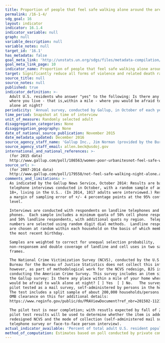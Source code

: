 ```yaml
---
title: Proportion of people that feel safe walking alone around the area they live
permalink: /16-1-4/
sdg_goal: 16
layout: indicator
indicator: 16.1.4
indicator_variable: null
graph: null
variable_description: null
variable_notes: null
target_id: '16.1'
has_metadata: false
goal_meta_link: 'http://unstats.un.org/sdgs/files/metadata-compilation/Metadata-Goal-16.pdf'
goal_meta_link_page: 10
indicator_name: Proportion of people that feel safe walking alone around the area they live
target: Significantly reduce all forms of violence and related death rates everywhere.
source_title: null
source_notes: null
published: true
indicator_definition: >-
  Adult U.S. residents who answer "yes" to the following: Is there any area near
  where you live - that is,within a mile - where you would be afraid to walk
  alone at night?
periodicity: 'Annual survey, conducted by Gallup, in October of each year'
time_period: Snapshot at time of interview
unit_of_measure: Randomly selected adult
disaggregation_categories: None
disaggregation_geography: None
date_of_national_source_publication: November 2015
date_metadata_updated: December 2016
source_agency_staff_name: 'Gallup Inc., Jim Norman (provided by the Bureau of Justice Statistics)'
source_agency_staff_email: allen.beck@usdoj.gov
international_and_national_references: >-
  (for 2015 data)
  http://www.gallup.com/poll/186563/women-poor-urbanitesnot-feel-safe-walking-night-near-home.aspx
source_url: >-
  (for 2007-2014 data)
  http://www.gallup.com/poll/179558/not-feel-safe-walking-night-alone.aspx
comments_and_limitations: >-
  As indicated by the Gallup News Service, October 2014: Results are based on
  telephone interviews conducted in October, with a random sample of adults, age
  18+, living in the U.S.. (In 2014, 1017 adults were interviewed.) Results have
  a margin of sampling error of +/- 4 percentage points at the 95% confidence
  level.

  Interviews are conducted with respondents on landline telephones and cell
  phones.  Each sample includes a minimum quota of 50% cell phone respondents
  and 50% landline respondents, with additional quots ny region.  Telephone
  numbers are selected using random digit dial methods.  Landline respondents
  are chosen at random within each household on the basis of which member had
  the most recent birthday.

  Samples are weighted to correct for unequal selection probability,
  non-responsem and double coverage of landline and cell uses in two sampling
  frames.

  The National Crime Victimization Survey (NCVS), conducted by the U.S. Census
  Bureau for the Bureau of Justice Statistics does not collect this information;
  however, as part of methodological work for the NCVS redesign, BJS is
  conducting the American Crime Survey. This survey includes an item similar to
  the Gallup survey: Is there any place within a mile of your home where you
  would be afraid to walk alone at night? [ ] Yes  [ ] No.   The survey is being
  pilot tested as a mail survey, self-administered by persons in the household.
  The test includes a split sample of about 200,000 households/persons. See the
  OMB clearance on this for additional details:
  https://www.reginfo.gov/public/do/PRAViewDocument?ref_nbr=201502-1121-001.

  The pilot test is near completion; with resutls expected by fall of 2017. The
  pilot test results will be used to determine whether the item is added to the
  redesigned NCVS and the mode of collection (self-administered mail survey,
  telephone survey or face-to-face person interview).
actual_indicator_available: 'Percent of total adult U.S. resident population, age 18 or older'
method_of_computation: Estimates based on poll conducted by private company (Gallup Inc.)
---
```

##

##

